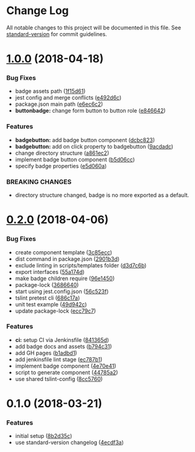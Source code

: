 # Change Log

All notable changes to this project will be documented in this file. See [standard-version](https://github.com/conventional-changelog/standard-version) for commit guidelines.

<a name="1.0.0"></a>
# [1.0.0](https://github.com/dcos-labs/ui-kit/compare/v0.2.0...v1.0.0) (2018-04-18)


### Bug Fixes

* badge assets path ([1f15d61](https://github.com/dcos-labs/ui-kit/commit/1f15d61))
* jest config and merge conflicts ([e492d6c](https://github.com/dcos-labs/ui-kit/commit/e492d6c))
* package.json main path ([e6ec6c2](https://github.com/dcos-labs/ui-kit/commit/e6ec6c2))
* **buttonbadge:** change form button to button role ([e846642](https://github.com/dcos-labs/ui-kit/commit/e846642))


### Features

* **badgebutton:** add badge button component ([dcbc823](https://github.com/dcos-labs/ui-kit/commit/dcbc823))
* **badgebutton:** add on click property to badgebutton ([9acdadc](https://github.com/dcos-labs/ui-kit/commit/9acdadc))
* change directory structure ([a861ec2](https://github.com/dcos-labs/ui-kit/commit/a861ec2))
* implement badge button component ([b5d06cc](https://github.com/dcos-labs/ui-kit/commit/b5d06cc))
* specify badge properties ([e5d060a](https://github.com/dcos-labs/ui-kit/commit/e5d060a))


### BREAKING CHANGES

* directory structure changed, badge is no more exported as a default.



<a name="0.2.0"></a>

# [0.2.0](https://github.com/dcos-labs/ui-kit/compare/v0.1.0...v0.2.0) (2018-04-06)

### Bug Fixes

* create component template ([3c85ecc](https://github.com/dcos-labs/ui-kit/commit/3c85ecc))
* dist command in package.json ([2901b3d](https://github.com/dcos-labs/ui-kit/commit/2901b3d))
* exclude linting in scripts/templates folder ([d3d7c6b](https://github.com/dcos-labs/ui-kit/commit/d3d7c6b))
* export interfaces ([55a174d](https://github.com/dcos-labs/ui-kit/commit/55a174d))
* make badge children require ([96e1450](https://github.com/dcos-labs/ui-kit/commit/96e1450))
* package-lock ([3686640](https://github.com/dcos-labs/ui-kit/commit/3686640))
* start using jest.config.json ([56c523f](https://github.com/dcos-labs/ui-kit/commit/56c523f))
* tslint pretest cli ([686c17a](https://github.com/dcos-labs/ui-kit/commit/686c17a))
* unit test example ([49d942c](https://github.com/dcos-labs/ui-kit/commit/49d942c))
* update package-lock ([ecc79c7](https://github.com/dcos-labs/ui-kit/commit/ecc79c7))

### Features

* **ci:** setup CI via Jenkinsfile ([841365d](https://github.com/dcos-labs/ui-kit/commit/841365d))
* add badge docs and assets ([b794c31](https://github.com/dcos-labs/ui-kit/commit/b794c31))
* add GH pages ([b1adbd1](https://github.com/dcos-labs/ui-kit/commit/b1adbd1))
* add jenkinsfile lint stage ([ec787b1](https://github.com/dcos-labs/ui-kit/commit/ec787b1))
* implement badge component ([4e70e41](https://github.com/dcos-labs/ui-kit/commit/4e70e41))
* script to generate component ([44785a2](https://github.com/dcos-labs/ui-kit/commit/44785a2))
* use shared tslint-config ([8cc5760](https://github.com/dcos-labs/ui-kit/commit/8cc5760))

<a name="0.1.0"></a>

# 0.1.0 (2018-03-21)

### Features

* initial setup ([8b2d35c](https://github.com/dcos-labs/ui-kit/commit/8b2d35c))
* use standard-version changelog ([4ecdf3a](https://github.com/dcos-labs/ui-kit/commit/4ecdf3a))
